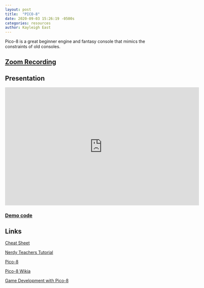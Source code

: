 ```yaml
---
layout: post
title:  "PICO-8"
date: 2020-09-03 15:26:19 -0500s
categories: resources
author: Kayleigh East
---
```


Pico-8 is a great beginner engine and fantasy console that mimics the constraints of old consoles. 

## [Zoom Recording](https://drive.google.com/file/d/1HnjzAdCNWHuNHQoT7Itungy6AhY6jPmw/view?usp=sharing)

## Presentation

<!--width="640" height="389"-->

<iframe src="https://docs.google.com/presentation/d/e/2PACX-1vQHkU4tbvv8eorCrfxvsEEKen6f7RxDWAl6UGLdOwmvchQNO6fc20KqNauTWsM6q5I6o0OGeW97GqlW/embed?start=false&loop=false&delayms=60000" frameborder="0" width="640" height="389" allowfullscreen="true" mozallowfullscreen="true" webkitallowfullscreen="true"></iframe>

### [Demo code](https://github.com/RITGameDev/Pico-8-Demo/blob/master/RGDC-Demo-Code)

## Links
[Cheat Sheet](https://www.lexaloffle.com/bbs/?tid=28207)

[Nerdy Teachers Tutorial](https://nerdyteachers.com/Explain/Platformer/)

[Pico-8](https://www.lexaloffle.com/pico-8.php)

[Pico-8 Wikia](https://pico-8.fandom.com/wiki/Pico-8_Wikia)

[Game Development with Pico-8](https://mboffin.itch.io/gamedev-with-pico-8-issue1)
